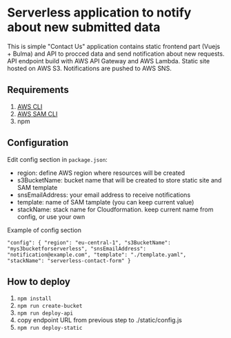 # Serverless application to notify about new submitted data

This is simple "Contact Us" application contains static frontend part (Vuejs + Bulma) and API to procced data and send notification about new requests.
API endpoint build with AWS API Gateway and AWS Lambda. Static site hosted on AWS S3. Notifications are pushed to AWS SNS.

## Requirements

1. [AWS CLI](https://docs.aws.amazon.com/cli/index.html)
2. [AWS SAM CLI](https://docs.aws.amazon.com/serverless-application-model/latest/developerguide/serverless-sam-cli-install.html)
3.  npm

## Configuration

Edit config section in `package.json`:
 - region: define AWS region where resources will be created
 - s3BucketName: bucket name that will be created to store static site and SAM template
 - snsEmailAddress: your email address to receive notifications
 - template: name of SAM tamplate (you can keep current value)
 - stackName: stack name for Cloudformation. keep current name from config, or use your own

 Example of config section

`"config": {
    "region": "eu-central-1",
    "s3BucketName": "mys3bucketforserverless",
    "snsEmailAddress": "notification@example.com",
    "template": "./template.yaml",
    "stackName": "serverless-contact-form"
  }`

## How to deploy

1. `npm install`
2. `npm run create-bucket`
3. `npm run deploy-api`
4. copy endpoint URL from previous step to ./static/config.js
5. `npm run deploy-static`
